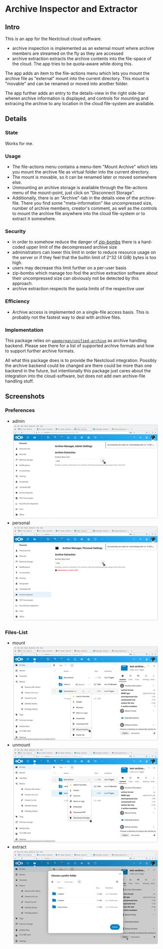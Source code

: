 # Archive Inspector and Extractor

## Intro
This is an app for the Nextcloud cloud software.

- archive inspection is implemented as an external mount where
  archive members are streamed on the fly as they are accessed
- archive extraction extracts the archive contents into the file-space
  of the cloud. The app tries to be quota-aware while doing this.

The app adds an item to the file-actions menu which lets you mount the
archive file as "external" mount into the current directory. This
mount is "movable" and can be renamed or moved into another folder.

The app further adds an entry to the details-view in the right
side-bar wheren archive information is displayed, and controls for
mounting and extracing the archive to any location in the cloud
file-system are available.

## Details

### State

Works for me.

### Usage

- The file-actions menu contains a menu-item "Mount Archive" which
  lets you mount the archive file as virtual folder into the current
  directory.
- The mount is movable, so it can be renamed later or moved somewhere
  else.
- Unmounting an archive storage is available through the file-actions
  menu of the mount-point, just click on "Disconnect Storage".
- Additionally, there is an "Archive"-tab in the details view of the
  archive-file. There you find some "meta-information" like
  uncompressed size, number of archive members, creator's comment, as
  well as the controls to mount the archive file anywhere into the
  cloud file-system or to extract it somewhere.

### Security

- in order to somehow reduce the danger of
  [zip-bombs](https://en.wikipedia.org/wiki/Zip_bomb) there is a
  hard-coded upper limit of the decompressed archive size
- administrators can lower this limit in order to reduce resource
  usage on the server or if they feel that the builtin limit of 2^32
  (4 GiB) bytes is too high.
- users may decrease this limit further on a per-user basis
- zip-bombs which manage too fool the archive extraction software
  about their uncompressed size can obviously not be detected by this
  approach.
- archive extraction respects the quota limits of the respective user

###  Efficiency
- Archive access is implemented on a single-file access basis. This is
  probably not the fastest way to deal with archive files.

### Implementation
This package relies on
[`wapmorgan/unified-archive`](https://github.com/wapmorgan/UnifiedArchive)
as archive handling backend. Please see there for a list of supported
archive formats and how to support further archive formats.

All what this package does is to provide the Nextcloud
integration. Possibly the archive backend could be changed are there
could be more than one backend in the future, but intentionally this
package just cares about the integration into the cloud-software, but
does not add own archive-file handling stuff.

## Screenshots

### Preferences

- admin ![file list](contrib/screenshots/files_archive_admin_settings.png)
- personal ![file list](contrib/screenshots/files_archive_personal_settings.png)

### Files-List

- mount ![file list](contrib/screenshots/files_archive_file_list_1.png)
- unmount ![file list](contrib/screenshots/files_archive_file_list_2.png)
- extract ![file list](contrib/screenshots/files_archive_file_list_3.png)
